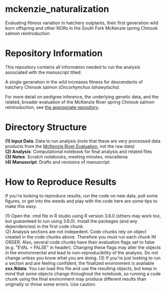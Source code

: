 # mckenzie_naturalization

Evaluating fitness variation in hatchery outplants, their first generation wild born offspring and other NORs in the  South Fork McKenzie spring Chinook salmon reintroduction

# Repository Information

This repository contains all information needed to run the analysis associated with the manuscript titled:

A single generation in the wild increases fitness for descendants of hatchery Chinook salmon (_Oncorhynchus tshawytscha_)

For more detail on pedigree inference, the underlying genetic data, and the related, broader evaluation of the McKenzie River spring Chinook salmon reintroduction, see [the appropriate repository](https://github.com/david-dayan/mckenzie_2022). 

# Directory Structure

__(1) Input Data__: Data to run analysis (note that these are very processed data products from the [McKenzie River Evaluation](https://github.com/david-dayan/mckenzie_2022), not the raw data)  
__(2) Analysis__: Computational notebook for final analysis and related files   
__(3) Notes__: Scratch notebooks, meeting minutes, miscellenia  
__(4) Manuscript__: Drafts and revisions of manuscript  



# How to Reproduce Results

If you're looking to reproduce results, run the code on new data, pull some figures, or get into the weeds and play with the code here are some tips to make this easy. 

(1) Open the .rmd file in R studio using R version 3.6.0 (others may work too, but guaranteed to run using 3.6.0). Install the packages (and any dependencies) in the first code chunk.   
(2) Analysis sections are not indepedent. Code chunks rely on object created in the code chunks above. Therefore you must run each chunk IN ORDER. Also, several code chunks have their evaluation flags set to false (e.g. "EVAL = FALSE" in header). Changing these flags may alter the objects in the environmental and lead to non-reproducibility of the analysis. Do not change unless you know what you are doing.
(3)  If you're just looking to run a section and are feeling confident, the finalized environment is available __xxx.Rdata__. You can load this file and use the resulting objects, but keep in mind that some objects change throughout the notebook, so running a code chunk using the final environment may produce different results than originally or throw some errors. Use caution.

